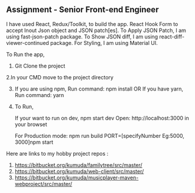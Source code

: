 
## Assignment - Senior Front-end Engineer

I have used React, Redux/Toolkit, to build the app.
React Hook Form to accept Inout Json object and JSON patch[es].
To Apply JSON Patch, I am using fast-json-patch package.
To Show JSON diff, I am using react-diff-viewer-continued package.
For Styling, I am using Material UI.

To Run the app,

1. Git Clone the project

2.In your CMD move to the project directory

3. If you are using npm,
    Run command: npm install
     OR
    If you have yarn,
    Run command: yarn

4. To Run, 

    If your want to run on dev,
    npm start dev
    Open: http://localhost:3000 in your browset

    For Production mode:
    npm run build
    PORT=[specifyNumber Eg:5000, 3000]npm start

Here are links to my hobby project repos :
1. https://bitbucket.org/kumuda/familytree/src/master/
2. https://bitbucket.org/kumuda/web-client/src/master/
3. https://bitbucket.org/kumuda/musicplayer-maven-webproject/src/master/

